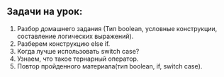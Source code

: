 ## Задачи на урок:

1. Разбор домашнего задания (Тип boolean, условные конструкции, составление логических выражений).
2. Разберем конструкцию else if.
3. Когда лучше использовать switch case? 
4. Узнаем, что такое тернарный оператор.
5. Повтор пройденного материала(тип boolean, if, switch case).
